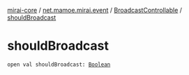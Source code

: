 [mirai-core](../../index.md) / [net.mamoe.mirai.event](../index.md) / [BroadcastControllable](index.md) / [shouldBroadcast](./should-broadcast.md)

# shouldBroadcast

`open val shouldBroadcast: `[`Boolean`](https://kotlinlang.org/api/latest/jvm/stdlib/kotlin/-boolean/index.html)